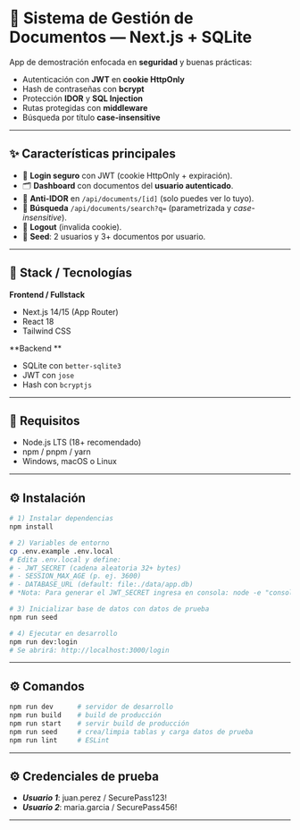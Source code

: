 # 📁 Sistema de Gestión de Documentos — Next.js + SQLite

App de demostración enfocada en **seguridad** y buenas prácticas:
- Autenticación con **JWT** en **cookie HttpOnly**
- Hash de contraseñas con **bcrypt**
- Protección **IDOR** y **SQL Injection**
- Rutas protegidas con **middleware**
- Búsqueda por título **case-insensitive**

---

## ✨ Características principales

- 🔐 **Login seguro** con JWT (cookie HttpOnly + expiración).
- 🗂️ **Dashboard** con documentos del **usuario autenticado**.
- 🚫 **Anti-IDOR** en `/api/documents/[id]` (solo puedes ver lo tuyo).
- 🔎 **Búsqueda** `/api/documents/search?q=` (parametrizada y *case-insensitive*).
- 🚪 **Logout** (invalida cookie).
- 🧪 **Seed**: 2 usuarios y 3+ documentos por usuario.

---

## 🧱 Stack / Tecnologías

**Frontend / Fullstack**
- Next.js 14/15 (App Router)
- React 18
- Tailwind CSS

**Backend **
- SQLite con `better-sqlite3`
- JWT con `jose`
- Hash con `bcryptjs`
  
---

## 🧩 Requisitos

- Node.js LTS (18+ recomendado)
- npm / pnpm / yarn
- Windows, macOS o Linux

---

## ⚙️ Instalación

```bash
# 1) Instalar dependencias
npm install

# 2) Variables de entorno
cp .env.example .env.local
# Edita .env.local y define:
# - JWT_SECRET (cadena aleatoria 32+ bytes)
# - SESSION_MAX_AGE (p. ej. 3600)
# - DATABASE_URL (default: file:./data/app.db)
# *Nota: Para generar el JWT_SECRET ingresa en consola: node -e "console.log(require('crypto').randomBytes(32).toString('base64'))"

# 3) Inicializar base de datos con datos de prueba
npm run seed

# 4) Ejecutar en desarrollo
npm run dev:login
# Se abrirá: http://localhost:3000/login
```
---

## ⚙️ Comandos
```bash
npm run dev      # servidor de desarrollo
npm run build    # build de producción
npm run start    # servir build de producción
npm run seed     # crea/limpia tablas y carga datos de prueba
npm run lint     # ESLint
```
---

## ⚙️ Credenciales de prueba
- ***Usuario 1***: juan.perez / SecurePass123!
- ***Usuario 2***: maria.garcia / SecurePass456!
  
---
